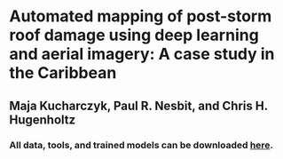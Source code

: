 # Automated mapping of post-storm roof damage using deep learning and aerial imagery: A case study in the Caribbean
## Maja Kucharczyk, Paul R. Nesbit, and Chris H. Hugenholtz

### All data, tools, and trained models can be downloaded [here](https://drive.google.com/drive/folders/11AbOA5j1tVF8iIRS7vwDq8YJcy1Z3hhy).
